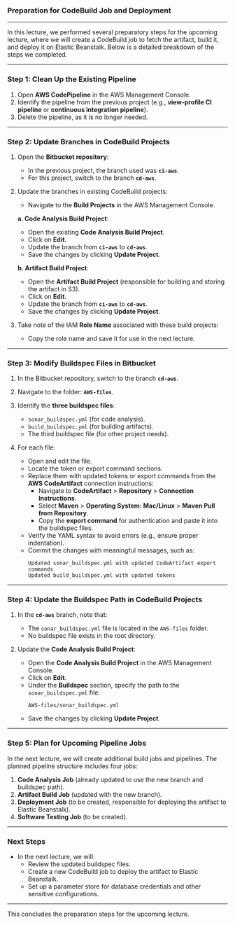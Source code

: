 ### **Preparation for CodeBuild Job and Deployment**

---

In this lecture, we performed several preparatory steps for the upcoming lecture, where we will create a CodeBuild job to fetch the artifact, build it, and deploy it on Elastic Beanstalk. Below is a detailed breakdown of the steps we completed.

---

### **Step 1: Clean Up the Existing Pipeline**
1. Open **AWS CodePipeline** in the AWS Management Console.
2. Identify the pipeline from the previous project (e.g., **view-profile CI pipeline** or **continuous integration pipeline**).
3. Delete the pipeline, as it is no longer needed.

---

### **Step 2: Update Branches in CodeBuild Projects**
1. Open the **Bitbucket repository**:
   - In the previous project, the branch used was **`ci-aws`**.
   - For this project, switch to the branch **`cd-aws`**.

2. Update the branches in existing CodeBuild projects:
   - Navigate to the **Build Projects** in the AWS Management Console.
   
   **a. Code Analysis Build Project**:
   - Open the existing **Code Analysis Build Project**.
   - Click on **Edit**.
   - Update the branch from **`ci-aws`** to **`cd-aws`**.
   - Save the changes by clicking **Update Project**.

   **b. Artifact Build Project**:
   - Open the **Artifact Build Project** (responsible for building and storing the artifact in S3).
   - Click on **Edit**.
   - Update the branch from **`ci-aws`** to **`cd-aws`**.
   - Save the changes by clicking **Update Project**.

3. Take note of the IAM **Role Name** associated with these build projects:
   - Copy the role name and save it for use in the next lecture.

---

### **Step 3: Modify Buildspec Files in Bitbucket**
1. In the Bitbucket repository, switch to the branch **`cd-aws`**.
2. Navigate to the folder: **`AWS-files`**.
3. Identify the **three buildspec files**:
   - `sonar_buildspec.yml` (for code analysis).
   - `build_buildspec.yml` (for building artifacts).
   - The third buildspec file (for other project needs).

4. For each file:
   - Open and edit the file.
   - Locate the token or export command sections.
   - Replace them with updated tokens or export commands from the **AWS CodeArtifact** connection instructions:
     - Navigate to **CodeArtifact** > **Repository** > **Connection Instructions**.
     - Select **Maven** > **Operating System: Mac/Linux** > **Maven Pull from Repository**.
     - Copy the **export command** for authentication and paste it into the buildspec files.
   - Verify the YAML syntax to avoid errors (e.g., ensure proper indentation).
   - Commit the changes with meaningful messages, such as:
     ```plaintext
     Updated sonar_buildspec.yml with updated CodeArtifact export commands
     Updated build_buildspec.yml with updated tokens
     ```

---

### **Step 4: Update the Buildspec Path in CodeBuild Projects**
1. In the **`cd-aws`** branch, note that:
   - The `sonar_buildspec.yml` file is located in the `AWS-files` folder.
   - No buildspec file exists in the root directory.

2. Update the **Code Analysis Build Project**:
   - Open the **Code Analysis Build Project** in the AWS Management Console.
   - Click on **Edit**.
   - Under the **Buildspec** section, specify the path to the `sonar_buildspec.yml` file:
     ```
     AWS-files/sonar_buildspec.yml
     ```
   - Save the changes by clicking **Update Project**.

---

### **Step 5: Plan for Upcoming Pipeline Jobs**
In the next lecture, we will create additional build jobs and pipelines. The planned pipeline structure includes four jobs:
1. **Code Analysis Job** (already updated to use the new branch and buildspec path).
2. **Artifact Build Job** (updated with the new branch).
3. **Deployment Job** (to be created, responsible for deploying the artifact to Elastic Beanstalk).
4. **Software Testing Job** (to be created).

---

### **Next Steps**
- In the next lecture, we will:
  - Review the updated buildspec files.
  - Create a new CodeBuild job to deploy the artifact to Elastic Beanstalk.
  - Set up a parameter store for database credentials and other sensitive configurations.

---

This concludes the preparation steps for the upcoming lecture.
